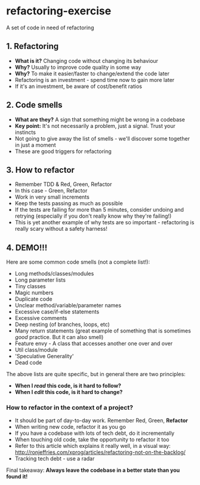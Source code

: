 # refactoring-exercise
A set of code in need of refactoring

## 1. Refactoring
  * **What is it?** Changing code without changing its behaviour
  * **Why?** Usually to improve code quality in some way
  * **Why?** To make it easier/faster to change/extend the code later
  * Refactoring is an investment - spend time now to gain more later
  * If it's an investment, be aware of cost/benefit ratios
  
## 2. Code smells
 * **What are they?** A sign that something might be wrong in a codebase
 * **Key point:** It's not necessarily a problem, just a signal. Trust your instincts
 * Not going to give away the list of smells - we'll discover some together in just a moment
 * These are good triggers for refactoring
 
## 3. How to refactor
 * Remember TDD & Red, Green, Refactor
 * In this case - Green, Refactor
 * Work in very small increments
 * Keep the tests passing as much as possible
 * If the tests are failing for more than 5 minutes, consider undoing and retrying (especially if you don't really know why
 they're failing!)
 * This is yet another example of why tests are so important - refactoring is really scary without a safety harness!

## 4. DEMO!!!
Here are some common code smells (not a complete list!):
 * Long methods/classes/modules
 * Long parameter lists
 * Tiny classes
 * Magic numbers
 * Duplicate code
 * Unclear method/variable/parameter names
 * Excessive case/if-else statements
 * Excessive comments
 * Deep nesting (of branches, loops, etc)
 * Many return statements (great example of something that is sometimes *good* practice. But it can also smell)
 * Feature envy - A class that accesses another one over and over
 * Util class/module
 * 'Speculative Generality'
 * Dead code
 
The above lists are quite specific, but in general there are two principles:
* **When I *read* this code, is it hard to follow?**
* **When I *edit* this code, is it hard to change?**

### How to refactor in the context of a project?
* It should be part of day-to-day work. Remember Red, Green, **Refactor**
* When writing new code, refactor it as you go
* If you have a codebase with lots of tech debt, do it incrementally
* When touching old code, take the opportunity to refactor it too
* Refer to this article which explains it really well, in a visual way: http://ronjeffries.com/xprog/articles/refactoring-not-on-the-backlog/
* Tracking tech debt - use a radar


Final takeaway: **Always leave the codebase in a better state than you found it!**
